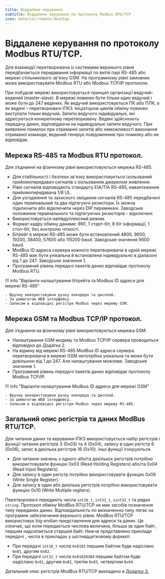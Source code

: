 ```yaml
---
title: Віддалене керування
subtitle: Віддалене керування по протоколу Modbus RTU/TCP
icon: material/remote-desktop
---
```


# Віддалене керування по протоколу Modbus RTU/TCP.

Для взаємодії перетворювача із системами верхнього рівня передбачається передавання інформації по витій парі RS-485 або мережі стільникового зв'язку GSM. На програмному рівні замовник може використовувати Modbus RTU або Modbus TCP/IP протоколи.

При побудові мережі використовується принцип організації ведучий-ведений (master-slave). 
В мережі повинен бути тільки один ведучий і може бути до 247 ведених. Як ведучий використовується ПК або ПЛК, а як ведені – перетворювачі ІПКЗ. 
Ініціатором циклів обміну повинен виступати тільки ведучий. Запити ведучого індивідуальні, які адресуються конкретному перетворювачу. Ведені здійснюють передачу даних, відповідаючи на індивідуальні запити ведучого. 
При виявленні помилок при отриманні запитів або неможливості виконання отриманої команди, ведений генерує повідомлення про помилку або не відповідає.
 
## Мережа RS-485 та Modbus RTU протокол.

Для з’єднання на фізичному рівні використовуються мережа RS-485.

- Для стабільності і безпеки зв'язку використовується ізольований прийомопередавач сигналів з ізольованим джерелом живлення.
-	Рівні сигналів відповідають стандарту EIA/TIA RS-485, навантаження прийомопередавача 1/8 UL.
- Для узгодження та захисного зміщення сигналів RS-485 передбачені один термінальний та два підтягуючі резистори. Їх можна підключити або відключити через DIP перемикачі. Заводське положення термінального та підтягуючих резисторів - відключені.
- Використовується напівдуплексний режим.
-	Формат кадру обміну даними: 8N1, 1 старт-біт, 8 біт інформації, 1 стоп-біт, без контролю чіткості.
-	Бітрейт в мережі RS-485 може бути встановлений 4800, 9600, 19200, 38400, 57600 або 115200 baud. Заводське значення 9600 baud.
- ModBus ID адреса сервера кожного перетворювача в одній мережі RS-485 має бути унікальна й встановлена індивідуально в діапазоні від 1 до 247. Заводське значення 1.
- Програмний рівень передачі пакетів даних відповідає протоколу Modbus RTU.

!!! info "Варіанти налаштування бітрейта та Modbus ID адреси для мережі RS-485"

    - Вручну використовуючи ручку енкодера та дисплей.
    - За домогогою WEB інтерфейсу.
    - Записом в відповідні регістри Modbus через мережу GSM.

## Мережа GSM та Modbus TCP/IP протокол.

Для з’єднання на фізичному рівні використовуються мережа GSM.

- Налаштування GSM модему та Modbus TCP/IP сервера проводиться відповідно до Додатка 2.
- На відміну від мережі RS-485 ModBus ID адреса сервера перетворювача в мережі GSM непотрібна унікальна та може бути довільною від 1 до 247. Але налаштування можливе. Заводське значення 1.
- Програмний рівень передачі пакетів даних відповідає протоколу Modbus TCP/IP.

!!! info "Варіанти налаштування Modbus ID адреси для мережі GSM"

    - Вручну використовуючи ручку енкодера та дисплей.
    - За домогогою WEB інтерфейсу.
    - Записом в відповідні регістри Modbus через мережу RS-485.

## Загальний опис регістрів та даних ModBus RTU/TCP.

Для читання даних та керування ІПКЗ використовується набір регістрів і функції читання регістрів 3 (0x03) та 4 (0x04), запису в один регістр 6 (0x06), запис в декілька регістрів 16 (0x10). Інші функції ігноруються.

- Для читання значень з одного або/та декількох регістрів потрібно використовувати функцію 0x03 (Read Holding Registers) або/та 0x04 (Read Input Registers).
- Для запису в один регістр потрібно використовувати функцію 0x06 (Write Single Register).
- Для запису в один або декілька регістрів потрібно використовувати функцію 0x10 (Write Multiple regiters).

Перетворювачі передають числа `int16_t`, `int32_t`, `uint32_t` та рядки `string`. Протокол обміну ModBus RTU/TCP не має засобів позначення типу переданих даних. Відповідальність по визначенню типу лягає на програмне забезпечення верхнього рівня. ModBus RTU/TCP використовує big-endian представлення для адреси та даних. Це означає, що коли передається числова величина, більша за один байт, першим надсилається старший байт. Нижче представлено приклади передачі , числа в прикладах у шістнадцятковому форматі.

-	При передачі `int16_t` числа `0x0102` першим байтом буде надіслано `0x01`, другим `0х02`. 
-	При передачі `int32_t` числа `0x01020304` першим байтом буде надіслано `0x01`, другим `0х02`, третім `0х03`, четвертим `0х04`.

Детальний опис регістрів ModBus RTU/TCP викладено в [Додатку 3.](./modbus-registers.md)

